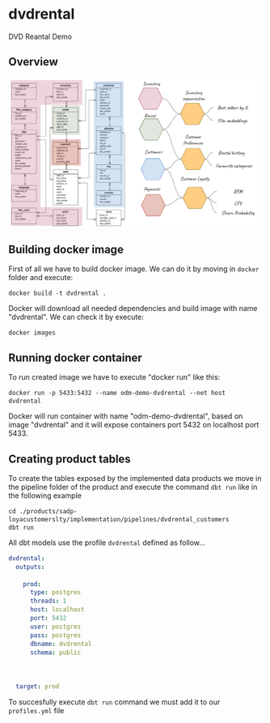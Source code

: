 # dvdrental
DVD Reantal Demo

## Overview

![DVD Reantal Demo Architecture](docs/dvdrental_architecture.png)

## Building docker image
First of all we have to build docker image. We can do it by moving in `docker` folder and execute:
```docker
docker build -t dvdrental .
```
Docker will download all needed dependencies and build image with name "dvdrental". We can check it by execute:
```docker
docker images
```

## Running docker container
To run created image we have to execute "docker run" like this:
```docker
docker run -p 5433:5432 --name odm-demo-dvdrental --net host  dvdrental
```
Docker will run container with name "odm-demo-dvdrental", based on image "dvdrental" and it will expose containers port 5432 on localhost port 5433.

## Creating product tables
To create the tables exposed by the implemented data products we move in the pipeline folder of the product and execute the command `dbt run` like in the following example

```docker
cd ./products/sadp-loyacustomerslty/implementation/pipelines/dvdrental_customers
dbt run
```

All dbt models use the profile `dvdrental` defined as follow...

```yaml
dvdrental:
  outputs:

    prod:
      type: postgres
      threads: 1
      host: localhost
      port: 5432
      user: postgres
      pass: postgres
      dbname: dvdrental
      schema: public

    

  target: prod
```

To succesfully execute `dbt run` command we must add it to our `profiles.yml` file

